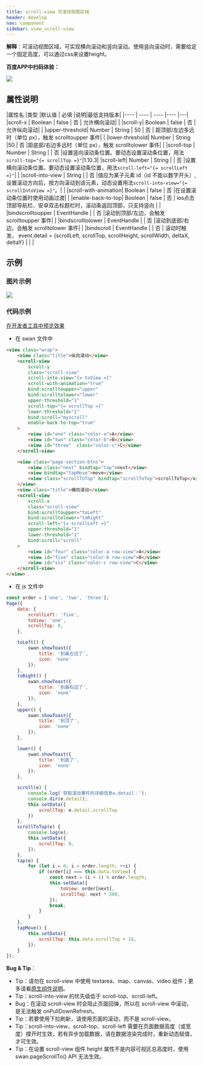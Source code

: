 ```yaml
---
title: scroll-view 可滚动视图区域
header: develop
nav: component
sidebar: view_scroll-view
---
```





**解释**：可滚动视图区域，可实现横向滚动和竖向滚动。使用竖向滚动时，需要给定一个固定高度，可以通过css来设置height。

**百度APP中扫码体验：**

<img src="https://b.bdstatic.com/miniapp/assets/images/doc_demo/scroll-view.png"  class="demo-qrcode-image" />

## **属性说明**

|属性名 |类型  |默认值  | 必填 |说明|最低支持版本|
|---- | ---- | ---- |---- |---|
|scroll-x | Boolean  |  false  | 否 | 允许横向滚动| |
|scroll-y| Boolean  | false | 否 |允许纵向滚动| |
|upper-threshold| Number &#124; String | 50 | 否 | 距顶部/左边多远时（单位 px），触发 scrolltoupper 事件| |
|lower-threshold| Number &#124; String |50 | 否 |距底部/右边多远时（单位 px），触发 scrolltolower 事件| |
|scroll-top | Number &#124; String  | | 否 |设置竖向滚动条位置。要动态设置滚动条位置，用法`scroll-top="{= scrollTop =}"`|1.10.3|
|scroll-left| Number &#124; String  | | 否 |设置横向滚动条位置。要动态设置滚动条位置，用法`scroll-left="{= scrollLeft =}"`| |
|scroll-into-view | String  | | 否 |值应为某子元素 id（id 不能以数字开头）,设置滚动方向后，按方向滚动到该元素，动态设置用法`scroll-into-view="{= scrollIntoView =}"`。| |
|scroll-with-animation| Boolean  | false | 否 |在设置滚动条位置时使用动画过渡| |
|enable-back-to-top| Boolean | false | 否 | ios点击顶部导航栏、安卓双击标题栏时，滚动条返回顶部，只支持竖向 | |
|bindscrolltoupper | EventHandle  | | 否 |滚动到顶部/左边，会触发 scrolltoupper 事件| |
|bindscrolltolower | EventHandle |  | 否 |滚动到底部/右边，会触发 scrolltolower 事件| |
|bindscroll | EventHandle | | 否 | 滚动时触发， event.detail = {scrollLeft, scrollTop, scrollHeight, scrollWidth, deltaX, deltaY} | | |

## 示例
### **图片示例**

<div class="m-doc-custom-examples">
    <div class="m-doc-custom-examples-correct">
        <img src=" https://b.bdstatic.com/miniapp/images/scroll-view.gif">
    </div>
    <div class="m-doc-custom-examples-correct">
        <img src=" ">
    </div>
    <div class="m-doc-custom-examples-correct">
        <img src=" ">
    </div>     
</div>

### **代码示例**

<a href="swanide://fragment/cbb3914cf94d91d1273c190b0dead3201565503526386" title="在开发者工具中预览效果" target="_self">在开发者工具中预览效果</a>

* 在 swan 文件中

```html
<view class="wrap">
    <view class="title">纵向滚动</view>
    <scroll-view
        scroll-y
        class="scroll-view"
        scroll-into-view="{= toView =}"
        scroll-with-animation="true"
        bind:scrolltoupper="upper"
        bind:scrolltolower="lower"
        upper-threshold="1"
        scroll-top="{= scrollTop =}"
        lower-threshold="1"
        bind:scroll="myscroll"
        enable-back-to-top="true"
    >
        <view id="one" class="color-a">A</view>
        <view id="two" class="color-b">B</view>
        <view id="three"  class="color-c">C</view>
    </scroll-view>

    <view class="page-section-btns">
        <view class="next" bindtap="tap">next</view>
        <view bindtap="tapMove">move</view>
        <view class="scrollToTop" bindtap="scrollToTop">scrollToTop</view>
    </view>
    <view class="title">横向滚动</view>
    <scroll-view
        scroll-x
        class="scroll-view"
        bind:scrolltoupper="toLeft"
        bind:scrolltolower="toRight"
        scroll-left="{= scrollLeft =}"
        upper-threshold="1"
        lower-threshold="1"
        bind:scroll="scroll"
    >
        <view id="four" class="color-a row-view">A</view>
        <view id="five" class="color-b row-view">B</view>
        <view id="six" class="color-c row-view">C</view>
    </scroll-view>
</view>

```
* 在 js 文件中

```js
const order = ['one', 'two', 'three'];
Page({
    data: {
        scrollLeft: 'five',
        toView: 'one',
        scrollTop: 0,
    },

    toLeft() {
        swan.showToast({
            title: '到最左边了',
            icon: 'none'
        });
    },
    toRight() {
        swan.showToast({
            title: '到最右边了',
            icon: 'none'
        });
    },
    upper() {
        swan.showToast({
            title: '到顶了',
            icon: 'none'
        });
    },

    lower() {
        swan.showToast({
            title: '到底了',
            icon: 'none'
        });
    },

    scroll(e) {
        console.log('获取滚动事件的详细信息e.detail：');
        console.dir(e.detail);
        this.setData({
            scrollTop: e.detail.scrollTop
        })
    },
    scrollToTop(e) {
        console.log(e);
        this.setData({
            scrollTop: 0,
        });
    },
    tap(e) {
        for (let i = 0; i < order.length; ++i) {
            if (order[i] === this.data.toView) {
                const next = (i + 1) % order.length;
                this.setData({
                    toView: order[next],
                    scrollTop: next * 200,
                });
                break;
            }
        }
    },
    tapMove() {
        this.setData({
            scrollTop: this.data.scrollTop + 10,
        });
    }
});
```
**Bug & Tip**：

* Tip：请勿在 scroll-view 中使用 textarea、map、canvas、video 组件；更多请看[原生组件说明](https://smartprogram.baidu.com/docs/develop/component/native/)。
* Tip：scroll-into-view 的优先级低于 scroll-top、scroll-left。
* Bug：在滚动 scroll-view 时会阻止页面回弹，所以在 scroll-view 中滚动，是无法触发 onPullDownRefresh。
* Tip：若要使用下拉刷新，请使用页面的滚动，而不是 scroll-view。
* Tip：scroll-into-view、scroll-top、scroll-left 需要在页面数据高度（或宽度）撑开时生效，若有异步加载数据，请在数据渲染完成时，重新动态赋值，才可生效。
* Tip：在设置 scroll-view 组件 height 属性不是内容可视区总高度时，使用 swan.pageScrollTo() API 无法生效。

